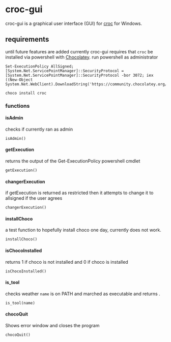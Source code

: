 # croc-gui
croc-gui is a graphical user interface (GUI) for [croc](https://github.com/schollz/croc) for Windows.
## requirements
until future features are added currently croc-gui requires that `croc` be installed via powershell with [Chocolatey](https://chocolatey.org). 
run powershell as administrator
```
Set-ExecutionPolicy AllSigned; [System.Net.ServicePointManager]::SecurityProtocol = [System.Net.ServicePointManager]::SecurityProtocol -bor 3072; iex ((New-Object System.Net.WebClient).DownloadString('https://community.chocolatey.org/install.ps1'))

choco install croc
```

### functions 
#### isAdmin  
checks if currently ran as admin
```
isAdmin()
```

#### getExecution
returns the output of the Get-ExecutionPolicy powershell cmdlet
```
getExecution()
```

#### changerExecution
if getExecution is returned as restricted then it attempts to change it to allsigned if the user agrees
```
changerExecution()
```

#### installChoco
a test function to hopefully install choco one day, currently does not work.
```
installChoco()
```

#### isChocoInstalled
returns 1 if choco is not installed and 0 if choco is installed
```
isChocoInstalled()
```

#### is_tool
checks weather `name` is on PATH and marched as executable and returns .
```
is_tool(name)
```

#### chocoQuit
Shows error window and closes the program
```
chocoQuit()
```
